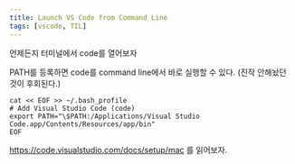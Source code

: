 ```yaml
---
title: Launch VS Code from Command Line
tags: [vscode, TIL]
---
```


언제든지 터미널에서 code를 열어보자

<!--more-->

PATH를 등록하면 code를 command line에서 바로 실행할 수 있다. (진작 안해놨던 것이 후회된다.)

```
cat << EOF >> ~/.bash_profile
# Add Visual Studio Code (code)
export PATH="\$PATH:/Applications/Visual Studio Code.app/Contents/Resources/app/bin"
EOF
```

https://code.visualstudio.com/docs/setup/mac 를 읽어보자.